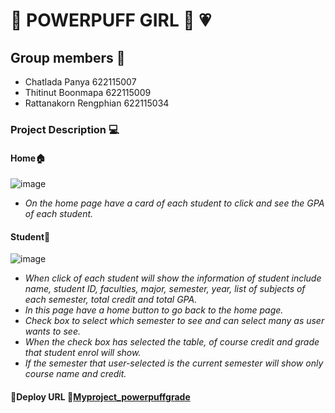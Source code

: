  :blue_heart: POWERPUFF GIRL :green_heart:  :heartpulse:
===============
 ## Group members :speech_balloon:
- Chatlada Panya 622115007
- Thitinut Boonmapa 622115009
- Rattanakorn Rengphian 622115034

 ### Project Description :computer:
#### **Home**:house:
![image](https://user-images.githubusercontent.com/86364342/149662352-9d120e89-df88-4555-9624-073b30d54874.png)
- _On the home page have a card of each student to click and see the GPA of each student._
#### **Student**:school_satchel:
![image](https://user-images.githubusercontent.com/86364342/149662509-95a9158c-3533-49c9-b36a-20c9f5634800.png)
- _When click of each student will show the information of student include name, student ID, faculties, major, semester, year, list of subjects of each semester, total credit and total GPA._
- _In this page have a home button to go back to the home page._
- _Check box to select which semester to see and can select many as user wants to see._
- _When the check box has selected the table, of course credit and grade that student enrol will show._
- _If the semester that user-selected is the current semester will show only course name and credit._

#### :mega:Deploy URL  :tulip:[Myproject_powerpuffgrade](https://imthitinat.github.io/powerpuff-project/)
